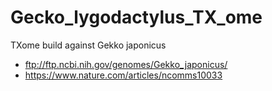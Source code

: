 # Gecko_lygodactylus_TX_ome

TXome build against Gekko japonicus 
  - ftp://ftp.ncbi.nih.gov/genomes/Gekko_japonicus/
  - https://www.nature.com/articles/ncomms10033
